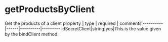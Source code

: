 getProductsByClient
=====================
Get the products of a client
property  | type | required | comments
----------|------|----------|---------
idSecretClient|string|yes|This is the value given by the bindClient method.
